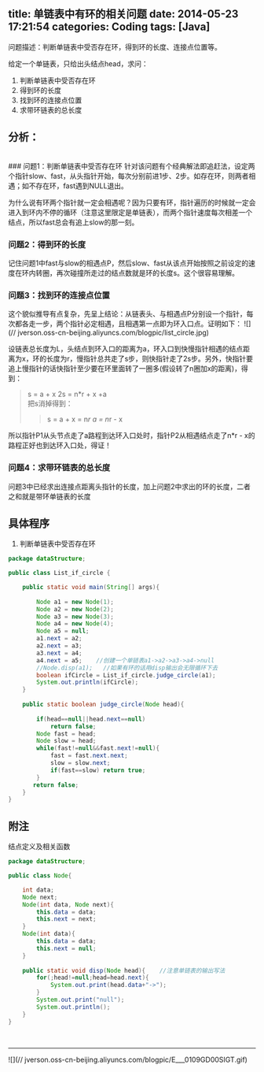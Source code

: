 title: 单链表中有环的相关问题
date: 2014-05-23 17:21:54
categories: Coding
tags: [Java]
---

问题描述：判断单链表中受否存在环，得到环的长度、连接点位置等。
<!-- more -->
给定一个单链表，只给出头结点head，求问：
 1. 判断单链表中受否存在环
 2. 得到环的长度
 3. 找到环的连接点位置
 4. 求带环链表的总长度

## 分析：
<br>
### 问题1：判断单链表中受否存在环
针对该问题有个经典解法即追赶法，设定两个指针slow、fast，从头指针开始，每次分别前进1步、2步。如存在环，则两者相遇；如不存在环，fast遇到NULL退出。

为什么说有环两个指针就一定会相遇呢？因为只要有环，指针遍历的时候就一定会进入到环内不停的循环（注意这里限定是单链表），而两个指针速度每次相差一个结点，所以fast总会有追上slow的那一刻。
<br>
### 问题2：得到环的长度
记住问题1中fast与slow的相遇点P，然后slow、fast从该点开始按照之前设定的速度在环内转圈，再次碰撞所走过的结点数就是环的长度s。这个很容易理解。
<br>
### 问题3：找到环的连接点位置
这个貌似推导有点复杂，先呈上结论：从链表头、与相遇点P分别设一个指针，每次都各走一步，两个指针必定相遇，且相遇第一点即为环入口点。证明如下：
![](//
jverson.oss-cn-beijing.aliyuncs.com/blogpic/list_circle.jpg)


设链表总长度为L，头结点到环入口的距离为a，环入口到快慢指针相遇的结点距离为x，环的长度为r，慢指针总共走了s步，则快指针走了2s步。另外，快指针要追上慢指针的话快指针至少要在环里面转了一圈多(假设转了n圈加x的距离)，得到：

> s  =  a + x
> 2s = n*r + x +a   
> 把s消掉得到：
> > s =  a + x = n*r 
> >a = n*r - x

所以指针P1从头节点走了a路程到达环入口处时，指针P2从相遇结点走了n*r - x的路程正好也到达环入口处，得证！
<br>
### 问题4：求带环链表的总长度
问题3中已经求出连接点距离头指针的长度，加上问题2中求出的环的长度，二者之和就是带环单链表的长度

## 具体程序

 1. 判断单链表中受否存在环

```java
package dataStructure;

public class List_if_circle {

	public static void main(String[] args){
		
		Node a1 = new Node(1);
		Node a2 = new Node(2);
		Node a3 = new Node(3);
		Node a4 = new Node(4);  
		Node a5 = null;
		a1.next = a2;
		a2.next = a3;
		a3.next = a4;
		a4.next = a5;    //创建一个单链表a1->a2->a3->a4->null
		//Node.disp(a1);   //如果有环的话用disp输出会无限循环下去
		boolean ifCircle = List_if_circle.judge_circle(a1);
		System.out.println(ifCircle);
	}
	
	public static boolean judge_circle(Node head){
		
		if(head==null||head.next==null) 
			return false;
		Node fast = head;
		Node slow = head;
		while(fast!=null&&fast.next!=null){
			fast = fast.next.next;
			slow = slow.next;
			if(fast==slow) return true;
		}
	   return false;	
	}	
}
```

## 附注
结点定义及相关函数

```java
package dataStructure;

public class Node{

	int data;
	Node next;
	Node(int data, Node next){
		this.data = data;
		this.next = next;
	}
	Node(int data){
		this.data = data;
		this.next = null;
	}
	
	public static void disp(Node head){    //注意单链表的输出写法
		for(;head!=null;head=head.next){
			System.out.print(head.data+"->");
		}
		System.out.print("null");
		System.out.println();
	}
}
```
<br>


----------
![](//
jverson.oss-cn-beijing.aliyuncs.com/blogpic/E___0109GD00SIGT.gif)